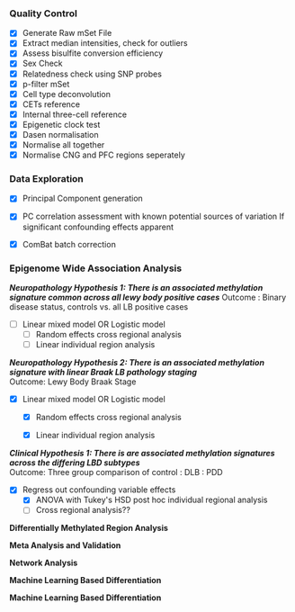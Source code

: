 ### Quality Control
- [x]  Generate Raw mSet File
- [x]  Extract median intensities, check for outliers
- [x]  Assess bisulfite conversion efficiency
- [x]  Sex Check
- [x]  Relatedness check using SNP probes
- [x]  p-filter mSet
- [x]  Cell type deconvolution
  - [x]   CETs reference
  - [x]   Internal three-cell reference
- [x]  Epigenetic clock test
- [x]  Dasen normalisation
  - [x]  Normalise all together
  - [x]  Normalise CNG and PFC regions seperately

### Data Exploration
- [x] Principal Component generation
- [x] PC correlation assessment with known potential sources of variation
   If significant confounding effects apparent 
- [x] ComBat batch correction



### Epigenome Wide Association Analysis

***Neuropathology Hypothesis 1: There is an associated methylation signature common across all lewy body positive cases***
Outcome : Binary disease status, controls vs. all LB positive cases
-[ ] Linear mixed model OR Logistic model
    -[ ] Random effects cross regional analysis
    -[ ] Linear individual region analysis
    
***Neuropathology Hypothesis 2: There is an associated methylation signature with linear Braak LB pathology staging***    
Outcome: Lewy Body Braak Stage    
-[x] Linear mixed model OR Logistic model
    -[x] Random effects cross regional analysis
    -[x] Linear individual region analysis
    
    
***Clinical Hypothesis 1: There is are associated methylation signatures across the differing LBD subtypes***     
Outcome: Three group comparison of control : DLB : PDD
-[x] Regress out confounding variable effects
  -[x] ANOVA with Tukey's HSD post hoc individual regional analysis
  -[ ] Cross regional analysis??

**Differentially Methylated Region Analysis**


**Meta Analysis and Validation**


**Network Analysis**


**Machine Learning Based Differentiation**


**Machine Learning Based Differentiation**
